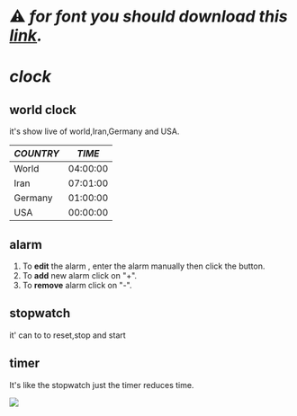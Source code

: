 # :warning: ***for font you should download this [<u>link</u>](https://dl.dafont.com/dl/?f=digital_7).***


# ***clock***
## world clock
it's show live of world,Iran,Germany and USA.

|  *COUNTRY* | *TIME* |
| - | -------------- |
|World|04:00:00|
| Iran | 07:01:00 |
|Germany|01:00:00|
|USA|00:00:00|
## alarm
1. To **edit** the alarm , enter the alarm manually then 
click the button.
2. To **add** new alarm click on "+".
3. To **remove** alarm click on "-".

## stopwatch
it' can to to reset,stop and start
## timer
It's like the stopwatch just the timer reduces time.


![](file:///D:/data%20backup/Desktop/Assignment17/clock.jpg)
